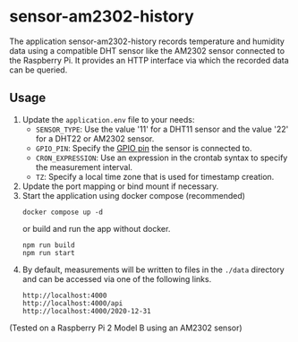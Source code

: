 # sensor-am2302-history

The application sensor-am2302-history records temperature and humidity data using a compatible DHT sensor like the AM2302 sensor connected to the Raspberry Pi. It provides an HTTP interface via which the recorded data can be queried.

## Usage

1. Update the `application.env` file to your needs:
   - `SENSOR_TYPE`: Use the value '11' for a DHT11 sensor and the value '22' for a DHT22 or AM2302 sensor.
   - `GPIO_PIN`: Specify the [GPIO pin](https://www.raspberrypi.org/documentation/usage/gpio/) the sensor is connected to.
   - `CRON_EXPRESSION`: Use an expression in the crontab syntax to specify the measurement interval.
   - `TZ`: Specify a local time zone that is used for timestamp creation.
2. Update the port mapping or bind mount if necessary.
3. Start the application using docker compose (recommended)
   ```
   docker compose up -d
   ```
   or build and run the app without docker.
   ```
   npm run build
   npm run start
   ```
4. By default, measurements will be written to files in the `./data` directory and can be accessed via one of the following links.
   ```
   http://localhost:4000
   http://localhost:4000/api
   http://localhost:4000/2020-12-31
   ```

(Tested on a Raspberry Pi 2 Model B using an AM2302 sensor)
